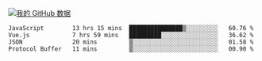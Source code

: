 [![我的 GitHub 数据](https://github-readme-stats.vercel.app/api?username=unbrain&?theme=dark)]()

<!--START_SECTION:waka-->
```text
JavaScript        13 hrs 15 mins  ███████████████▒░░░░░░░░░   60.76 % 
Vue.js            7 hrs 59 mins   █████████░░░░░░░░░░░░░░░░   36.62 % 
JSON              20 mins         ▒░░░░░░░░░░░░░░░░░░░░░░░░   01.58 % 
Protocol Buffer   11 mins         ▒░░░░░░░░░░░░░░░░░░░░░░░░   00.90 % 
```
<!--END_SECTION:waka-->
